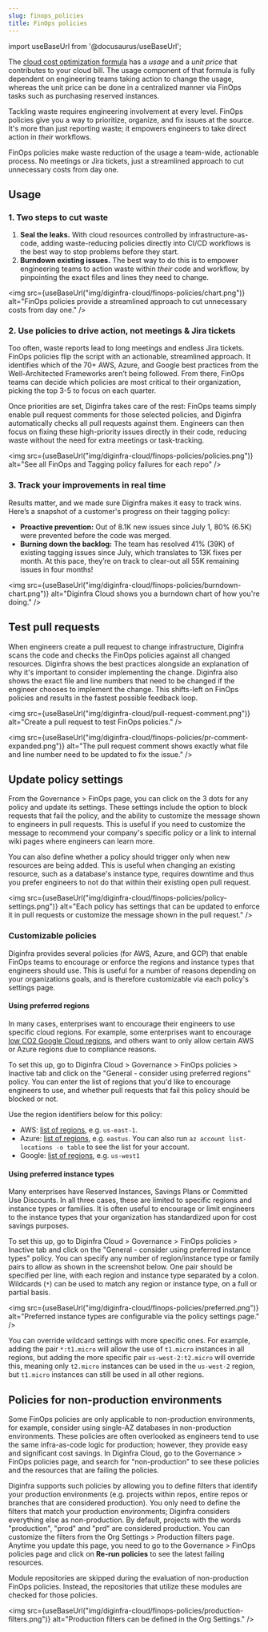 ```yaml
---
slug: finops_policies
title: FinOps policies
---
```


import useBaseUrl from '@docusaurus/useBaseUrl';

The [cloud cost optimization formula](https://www.diginfra.khulnasoft.com/blog/cloud-cost-optimization-formula/) has a *usage* and a *unit price* that contributes to your cloud bill. The usage component of that formula is fully dependent on engineering teams taking action to change the usage, whereas the unit price can be done in a centralized manner via FinOps tasks such as purchasing reserved instances.

Tackling waste requires engineering involvement at every level. FinOps policies give you a way to prioritize, organize, and fix issues at the source. It's more than just reporting waste; it empowers engineers to take direct action in *their* workflows.

FinOps policies make waste reduction of the usage a team-wide, actionable process. No meetings or Jira tickets, just a streamlined approach to cut unnecessary costs from day one.

## Usage

### 1. Two steps to cut waste

1. **Seal the leaks.** With cloud resources controlled by infrastructure-as-code, adding waste-reducing policies directly into CI/CD workflows is the best way to stop problems before they start.
2. **Burndown existing issues.** The best way to do this is to empower engineering teams to action waste within *their* code and workflow, by pinpointing the exact files and lines they need to change.

<img src={useBaseUrl("img/diginfra-cloud/finops-policies/chart.png")} alt="FinOps policies provide a streamlined approach to cut unnecessary costs from day one." />

### 2. Use policies to drive action, not meetings & Jira tickets

Too often, waste reports lead to long meetings and endless Jira tickets. FinOps policies flip the script with an actionable, streamlined approach. It identifies which of the 70+ AWS, Azure, and Google best practices from the Well-Architected Frameworks aren’t being followed. From there, FinOps teams can decide which policies are most critical to their organization, picking the top 3-5 to focus on each quarter.

Once priorities are set, Diginfra takes care of the rest: FinOps teams simply enable pull request comments for those selected policies, and Diginfra automatically checks all pull requests against them. Engineers can then focus on fixing these high-priority issues directly in their code, reducing waste without the need for extra meetings or task-tracking.

<img src={useBaseUrl("img/diginfra-cloud/finops-policies/policies.png")} alt="See all FinOps and Tagging policy failures for each repo" />

### 3. Track your improvements in real time

Results matter, and we made sure Diginfra makes it easy to track wins. Here’s a snapshot of a customer's progress on their tagging policy:

- **Proactive prevention:** Out of 8.1K new issues since July 1, 80% (6.5K) were prevented before the code was merged.
- **Burning down the backlog:** The team has resolved 41% (39K) of existing tagging issues since July, which translates to 13K fixes per month. At this pace, they’re on track to clear-out all 55K remaining issues in four months!

<img src={useBaseUrl("img/diginfra-cloud/finops-policies/burndown-chart.png")} alt="Diginfra Cloud shows you a burndown chart of how you're doing." />

## Test pull requests

When engineers create a pull request to change infrastructure, Diginfra scans the code and checks the FinOps policies against all changed resources. Diginfra shows the best practices alongside an explanation of why it's important to consider implementing the change. Diginfra also shows the exact file and line numbers that need to be changed if the engineer chooses to implement the change. This shifts-left on FinOps policies and results in the fastest possible feedback loop.

<img src={useBaseUrl("img/diginfra-cloud/pull-request-comment.png")} alt="Create a pull request to test FinOps policies." />

<img src={useBaseUrl("img/diginfra-cloud/finops-policies/pr-comment-expanded.png")} alt="The pull request comment shows exactly what file and line number need to be updated to fix the issue." />

## Update policy settings

From the Governance > FinOps page, you can click on the 3 dots for any policy and update its settings. These settings include the option to block requests that fail the policy, and the ability to customize the message shown to engineers in pull requests. This is useful if you need to customize the message to recommend your company's specific policy or a link to internal wiki pages where engineers can learn more.

You can also define whether a policy should trigger only when new resources are being added. This is useful when changing an existing resource, such as a database's instance type, requires downtime and thus you prefer engineers to not do that within their existing open pull request.

<img src={useBaseUrl("img/diginfra-cloud/finops-policies/policy-settings.png")} alt="Each policy has settings that can be updated to enforce it in pull requests or customize the message shown in the pull request." />

### Customizable policies

Diginfra provides several policies (for AWS, Azure, and GCP) that enable FinOps teams to encourage or enforce the regions and instance types that engineers should use. This is useful for a number of reasons depending on your organizations goals, and is therefore customizable via each policy's settings page.

#### Using preferred regions
In many cases, enterprises want to encourage their engineers to use specific cloud regions. For example, some enterprises want to encourage [low CO2 Google Cloud regions](https://cloud.google.com/sustainability/region-carbon), and others want to only allow certain AWS or Azure regions due to compliance reasons.

To set this up, go to Diginfra Cloud > Governance > FinOps policies > Inactive tab and click on the "General - consider using preferred regions" policy. You can enter the list of regions that you'd like to encourage engineers to use, and whether pull requests that fail this policy should be blocked or not.

Use the region identifiers below for this policy:
- AWS: [list of regions](https://aws.amazon.com/about-aws/global-infrastructure/regional-product-services/), e.g. `us-east-1`.
- Azure: [list of regions](https://cloud.google.com/about/locations/), e.g. `eastus`. You can also run `az account list-locations -o table` to see the list for your account.
- Google: [list of regions](https://cloud.google.com/about/locations/), e.g. `us-west1`

#### Using preferred instance types
Many enterprises have Reserved Instances, Savings Plans or Committed Use Discounts. In all three cases, these are limited to specific regions and instance types or families. It is often useful to encourage or limit engineers to the instance types that your organization has standardized upon for cost savings purposes.

To set this up, go to Diginfra Cloud > Governance > FinOps policies > Inactive tab and click on the "General - consider using preferred instance types" policy. You can specify any number of region/instance type or family pairs to allow as shown in the screenshot below. One pair should be specified per line, with each region and instance type separated by a colon. Wildcards (`*`) can be used to match any region or instance type, on a full or partial basis.

<img src={useBaseUrl("img/diginfra-cloud/finops-policies/preferred.png")} alt="Preferred instance types are configurable via the policy settings page." />

You can override wildcard settings with more specific ones. For example, adding the pair `*:t1.micro` will allow the use of `t1.micro` instances in all regions, but adding the more specific pair `us-west-2:t2.micro` will override this, meaning only `t2.micro` instances can be used in the `us-west-2` region, but `t1.micro` instances can still be used in all other regions.

## Policies for non-production environments

Some FinOps policies are only applicable to non-production environments, for example, consider using single-AZ databases in non-production environments. These policies are often overlooked as engineers tend to use the same infra-as-code logic for production; however, they provide easy and significant cost savings. In Diginfra Cloud, go to the Governance > FinOps policies page, and search for "non-production" to see these policies and the resources that are failing the policies.

Diginfra supports such policies by allowing you to define filters that identify your production environments (e.g. projects within repos, entire repos or branches that are considered production). You only need to define the filters that match your production environments; Diginfra considers everything else as non-production. By default, projects with the words "production", "prod" and "prd" are considered production. You can customize the filters from the Org Settings > Production filters page. Anytime you update this page, you need to go to the Governance > FinOps policies page and click on **Re-run policies** to see the latest failing resources.

Module repositories are skipped during the evaluation of non-production FinOps policies. Instead, the repositories that utilize these modules are checked for those policies.

<img src={useBaseUrl("img/diginfra-cloud/finops-policies/production-filters.png")} alt="Production filters can be defined in the Org Settings." />
